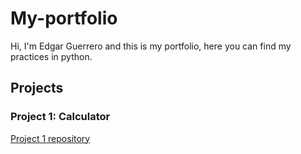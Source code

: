 # My-portfolio
Hi, I'm Edgar Guerrero and this is my portfolio, here you can find my practices in python.

## Projects

### Project 1: Calculator
[Project 1 repository](https://github.com/EdgarG93/Calculadora.git)
